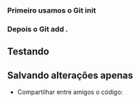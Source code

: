 ### Primeiro usamos o Git init 

### Depois o Git add .

## Testando

## Salvando alterações apenas

* Compartilhar entre amigos o código: